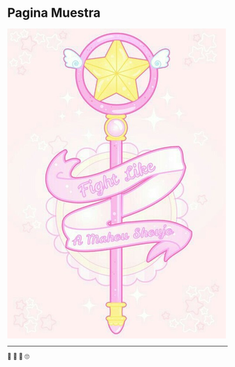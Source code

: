 # Pagina Muestra

![PaginaMuestra Logo](https://github.com/vaniliz/ProyectoX/blob/master/assets/img/large.jpg)

------

:robot: :robot: :robot: :roll_eyes:

